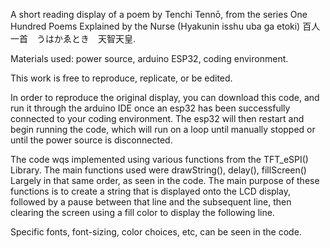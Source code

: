 A short reading display of a poem by Tenchi Tennō, from the series One Hundred Poems Explained by the Nurse (Hyakunin isshu uba ga etoki) 百人一首　うはかゑとき　天智天皇. 

Materials used: power source, arduino ESP32, coding environment.

This work is free to reproduce, replicate, or be edited. 

In order to reproduce the original display, you can download this code, and run it through the arduino IDE once an esp32 has been successfully connected to your coding environment. The esp32 will then restart and begin running the code, which will run on a loop until manually stopped or until the power source is disconnected.

The code wqs implemented using various functions from the TFT_eSPI()
Library. The main functions used were drawString(), delay(), fillScreen()
Largely in that same order, as seen in the code. The main purpose of these functions is to create a string that is displayed onto the LCD display, followed by a pause between that line and the subsequent line, then clearing the screen using a fill color to display the following line. 

Specific fonts, font-sizing, color choices, etc, can be seen in the code.

